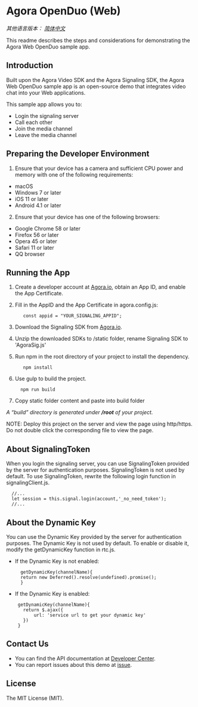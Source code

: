 # Agora OpenDuo (Web)

*其他语言版本： [简体中文](README.zh.md)*

This readme describes the steps and considerations for demonstrating the Agora Web OpenDuo sample app.

## Introduction

Built upon the Agora Video SDK and the Agora Signaling SDK, the Agora Web OpenDuo sample app is an open-source demo that integrates video chat into your Web applications.

This sample app allows you to:
* Login the signaling server
* Call each other
* Join the media channel
* Leave the media channel

## Preparing the Developer Environment

1. Ensure that your device has a camera and sufficient CPU power and memory with one of the following requirements:

  * macOS
  * Windows 7 or later
  * iOS 11 or later
  * Android 4.1 or later
 
 2. Ensure that your device has one of the following browsers:
 
  - Google Chrome 58 or later
  - Firefox 56 or later
  - Opera 45 or later
  - Safari 11 or later
  - QQ browser

## Running the App
1. Create a developer account at [Agora.io](https://dashboard.agora.io/signin/), obtain an App ID, and enable the App Certificate. 
2. Fill in the AppID and the App Certificate in agora.config.js:

          const appid = "YOUR_SIGNALING_APPID";
      
3. Download the Signaling SDK from [Agora.io](https://docs.agora.io/en/Agora%20Platform/downloads). 
4. Unzip the downloaded SDKs to /static folder, rename Signaling SDK to 'AgoraSig.js'
4. Run npm in the root directory of your project to install the dependency. 
   
          npm install
   
5. Use gulp to build the project.

         npm run build
         
6. Copy static folder content and paste into build folder
   
*A “build” directory is generated under **/root** of your project.*

NOTE: Deploy this project on the server and view the page using http/https. Do not double click the corresponding file to view the page. 

## About SignalingToken

When you login the signaling server, you can use SignalingToken provided by the server for authentication purposes. SignalingToken is not used by default. To use SignalingToken, rewrite the following login function in signalingClient.js.

      //... 
      let session = this.signal.login(account,'_no_need_token');
      //... 

## About the Dynamic Key

You can use the Dynamic Key provided by the server for authentication purposes. The Dynamic Key is not used by default.  To enable or disable it, modify the getDynamicKey function in rtc.js. 

* If the Dynamic Key is not enabled:

        getDynamicKey(channelName){
        return new Deferred().resolve(undefined).promise();
        }
        
 * If the Dynamic Key is enabled: 
 
        getDynamicKey(channelName){
          return $.ajax({
              url: 'service url to get your dynamic key'
          })
        }
        
## Contact Us
 
* You can find the API documentation at [Developer Center](https://docs.agora.io/en/).
* You can report issues about this demo at [issue](https://github.com/AgoraIO/Advanced-Video/issues).

## License

The MIT License (MIT). 













